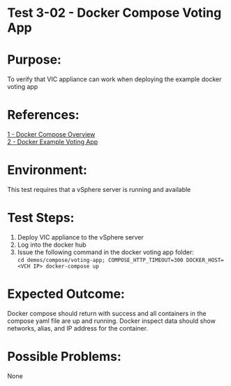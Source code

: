 Test 3-02 - Docker Compose Voting App
=======

# Purpose:
To verify that VIC appliance can work when deploying the example docker voting app

# References:
[1 - Docker Compose Overview](https://docs.docker.com/compose/overview/)  
[2 - Docker Example Voting App](https://github.com/docker/example-voting-app)

# Environment:
This test requires that a vSphere server is running and available

# Test Steps:
1. Deploy VIC appliance to the vSphere server
2. Log into the docker hub
3. Issue the following command in the docker voting app folder:  
```cd demos/compose/voting-app; COMPOSE_HTTP_TIMEOUT=300 DOCKER_HOST=<VCH IP> docker-compose up```

# Expected Outcome:
Docker compose should return with success and all containers in the compose yaml file are up and running.
Docker inspect data should show networks, alias, and IP address for the container.

# Possible Problems:
None
